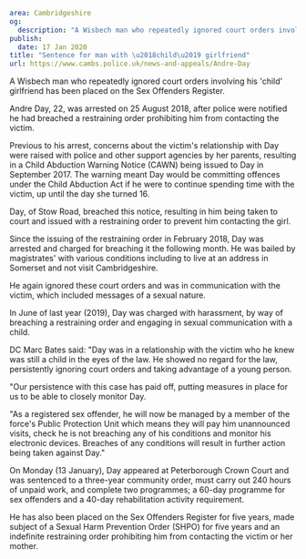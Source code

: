 ```yaml
area: Cambridgeshire
og:
  description: "A Wisbech man who repeatedly ignored court orders involving his \u2018child\u2019 girlfriend has been placed on the Sex Offenders Register."
publish:
  date: 17 Jan 2020
title: "Sentence for man with \u2018child\u2019 girlfriend"
url: https://www.cambs.police.uk/news-and-appeals/Andre-Day
```

A Wisbech man who repeatedly ignored court orders involving his 'child' girlfriend has been placed on the Sex Offenders Register.

Andre Day, 22, was arrested on 25 August 2018, after police were notified he had breached a restraining order prohibiting him from contacting the victim.

Previous to his arrest, concerns about the victim's relationship with Day were raised with police and other support agencies by her parents, resulting in a Child Abduction Warning Notice (CAWN) being issued to Day in September 2017. The warning meant Day would be committing offences under the Child Abduction Act if he were to continue spending time with the victim, up until the day she turned 16.

Day, of Stow Road, breached this notice, resulting in him being taken to court and issued with a restraining order to prevent him contacting the girl.

Since the issuing of the restraining order in February 2018, Day was arrested and charged for breaching it the following month. He was bailed by magistrates' with various conditions including to live at an address in Somerset and not visit Cambridgeshire.

He again ignored these court orders and was in communication with the victim, which included messages of a sexual nature.

In June of last year (2019), Day was charged with harassment, by way of breaching a restraining order and engaging in sexual communication with a child.

DC Marc Bates said: "Day was in a relationship with the victim who he knew was still a child in the eyes of the law. He showed no regard for the law, persistently ignoring court orders and taking advantage of a young person.

"Our persistence with this case has paid off, putting measures in place for us to be able to closely monitor Day.

"As a registered sex offender, he will now be managed by a member of the force's Public Protection Unit which means they will pay him unannounced visits, check he is not breaching any of his conditions and monitor his electronic devices. Breaches of any conditions will result in further action being taken against Day."

On Monday (13 January), Day appeared at Peterborough Crown Court and was sentenced to a three-year community order, must carry out 240 hours of unpaid work, and complete two programmes; a 60-day programme for sex offenders and a 40-day rehabilitation activity requirement.

He has also been placed on the Sex Offenders Register for five years, made subject of a Sexual Harm Prevention Order (SHPO) for five years and an indefinite restraining order prohibiting him from contacting the victim or her mother.
